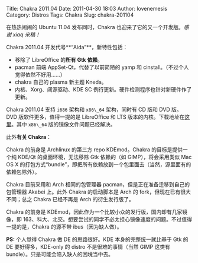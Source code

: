Title: Chakra 2011.04
Date: 2011-04-30 18:03
Author: lovenemesis
Category: Distros
Tags: Chakra
Slug: chakra-201104

在热热闹闹的 Ubuntu 11.04 发布同时，Chakra
也迎来了它的又一个开发版。*感谢 xiaq 来稿！*

Chakra 2011.04 开发代号**“Aida”**，新特性包括：

-   移除了 LibreOffice 的**所有 Gtk 依赖**。
-   pacman 前端 AppSet-Qt，代替了以前简陋的 yamp 和
    cinstall。（不过个人觉得依然不好用……）
-   chakra 自己的 plasma 新主题 Kneda。
-   内核、Xorg、闭源驱动、KDE SC
    例行更新。硬件检测程序也针对新硬件作了更新。

Chakra 2011.04 支持 `i686` 架构和 `x86\_64` 架构，同时有 CD 版和 DVD
版。DVD 版软件更多，值得一提的是 LibreOffice 和 LTS
版本的内核。下载地址在[这里](http://sourceforge.net/projects/chakra/files/current-release/images/)。其中
`x86\_64` 版的镜像文件问题已经解决。

此外**有关 Chakra**：

Chakra 的前身是 Archlinux 的第三方 repo KDEmod。Chakra
的目标是提供一个纯 KDE/Qt 的桌面环境，无法移除 Gtk 依赖的（如
GIMP），将会采用类似 Mac OS X
的打包方式“bundle”，即把所有依赖放到一个包里面去（当然，源里面有的依赖包除外）。

Chakra 目前采用和 Arch 相同的包管理器
pacman，但是正在准备迁移到自己的包管理器 Akabei 上。此外 Chakra
的启动脚本是 Arch 的 fork，但现在已有很大不同；总之 Chakra 已经不再是
Arch 的衍生发行版了。

Chakra 的前身是
KDEmod，因此作为一个比较小众的发行版，国内却有几家镜像，即
163、科大、北交。想要尝试的同学不必太担心镜像速度的问题。不过值得一提的是，Chakra
的源不带 ibus（因为缺人做）。

**PS:** 个人觉得 Chakra 做 DE 的思路很好。KDE 本身的完整统一就比基于 Gtk
的 DE 要好得多，KDE-only 的 distro 不是很难的事情（当然 GIMP 这类有
bundle）。只是可能会陷入缺人的困境当中去。
